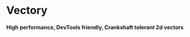 <h1 text-align="center">Vectory</h1>
<h4 texxt-align="center">High performance, DevTools friendly, Crankshaft tolerant 2d vectors<h4>
